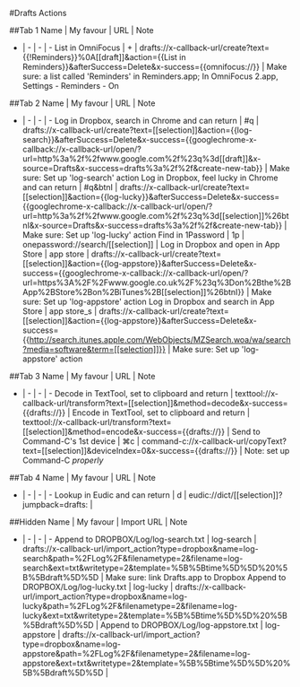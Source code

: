 #Drafts Actions

##Tab 1
Name | My favour | URL | Note
- | - | - | -
List in OmniFocus | + | drafts://x-callback-url/create?text={{!Reminders}}%0A[[draft]]&action={{List in Reminders}}&afterSuccess=Delete&x-success={{omnifocus://}} | Make sure: a list called 'Reminders' in Reminders.app; In OmniFocus 2.app, Settings - Reminders - On

##Tab 2
Name | My favour | URL | Note
- | - | - | -
Log in Dropbox, search in Chrome and can return | #q | drafts://x-callback-url/create?text=[[selection]]&action={{log-search}}&afterSuccess=Delete&x-success={{googlechrome-x-callback://x-callback-url/open/?url=http%3a%2f%2fwww.google.com%2f%23q%3d[[draft]]&x-source=Drafts&x-success=drafts%3a%2f%2f&create-new-tab}} | Make sure: Set up 'log-search' action
Log in Dropbox, feel lucky in Chrome and can return | #q&btnI | drafts://x-callback-url/create?text=[[selection]]&action={{log-lucky}}&afterSuccess=Delete&x-success={{googlechrome-x-callback://x-callback-url/open/?url=http%3a%2f%2fwww.google.com%2f%23q%3d[[selection]]%26btnI&x-source=Drafts&x-success=drafts%3a%2f%2f&create-new-tab}} | Make sure: Set up 'log-lucky' action
Find in 1Password | 1p | onepassword://search/[[selection]] |
Log in Dropbox and open in App Store | app store | drafts://x-callback-url/create?text=[[selection]]&action={{log-appstore}}&afterSuccess=Delete&x-success={{googlechrome-x-callback://x-callback-url/open/?url=https%3A%2F%2Fwww.google.co.uk%2F%23q%3Don%2Bthe%2BApp%2BStore%2Bon%2BiTunes%2B[[selection]]%26btnI}} | Make sure: Set up 'log-appstore' action
Log in Dropbox and search in App Store | app store_s | drafts://x-callback-url/create?text=[[selection]]&action={{log-appstore}}&afterSuccess=Delete&x-success={{http://search.itunes.apple.com/WebObjects/MZSearch.woa/wa/search?media=software&term=[[selection]]}} | Make sure: Set up 'log-appstore' action

##Tab 3
Name | My favour | URL | Note
- | - | - | -
Decode in TextTool, set to clipboard and return | texttool://x-callback-url/transform?text=[[selection]]&method=decode&x-success={{drafts://}} | 
Encode in TextTool, set to clipboard and return | texttool://x-callback-url/transform?text=[[selection]]&method=encode&x-success={{drafts://}} | 
Send to Command-C's 1st device | ⌘c | command-c://x-callback-url/copyText?text=[[selection]]&deviceIndex=0&x-success={{drafts://}} | Note: set up Command-C *properly*

##Tab 4
Name | My favour | URL | Note
- | - | - | -
Lookup in Eudic and can return | d | eudic://dict/[[selection]]?jumpback=drafts: | 

##Hidden
Name | My favour | Import URL | Note
- | - | - | -
Append to DROPBOX/Log/log-search.txt | log-search | drafts://x-callback-url/import_action?type=dropbox&name=log-search&path=%2FLog%2F&filenametype=2&filename=log-search&ext=txt&writetype=2&template=%5B%5Btime%5D%5D%20%5B%5Bdraft%5D%5D | Make sure: link Drafts.app to Dropbox
Append to DROPBOX/Log/log-lucky.txt | log-lucky | drafts://x-callback-url/import_action?type=dropbox&name=log-lucky&path=%2FLog%2F&filenametype=2&filename=log-lucky&ext=txt&writetype=2&template=%5B%5Btime%5D%5D%20%5B%5Bdraft%5D%5D | 
Append to DROPBOX/Log/log-appstore.txt | log-appstore | drafts://x-callback-url/import_action?type=dropbox&name=log-appstore&path=%2FLog%2F&filenametype=2&filename=log-appstore&ext=txt&writetype=2&template=%5B%5Btime%5D%5D%20%5B%5Bdraft%5D%5D | 